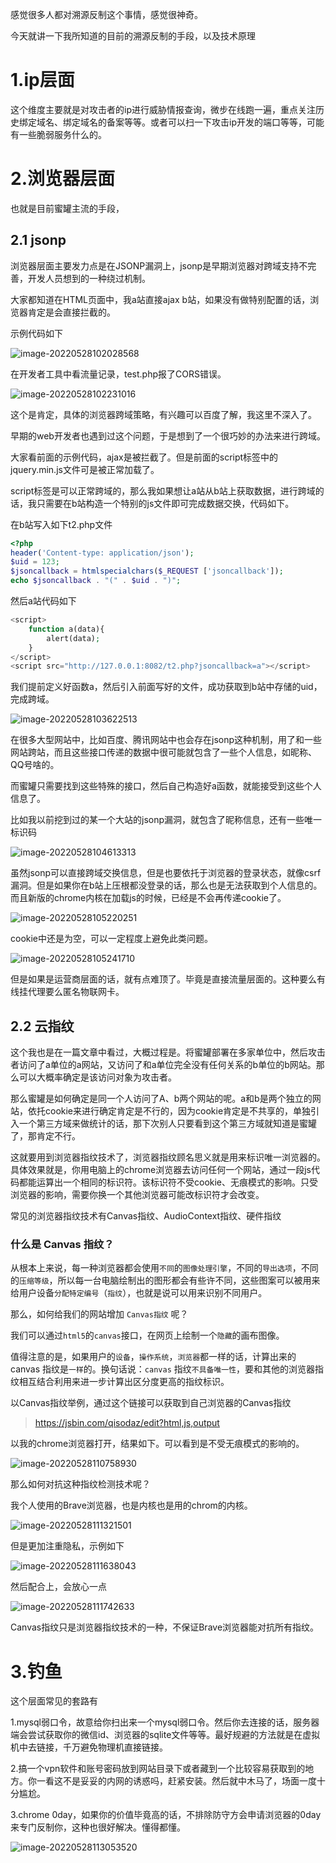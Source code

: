 感觉很多人都对溯源反制这个事情，感觉很神奇。



今天就讲一下我所知道的目前的溯源反制的手段，以及技术原理



# 1.ip层面



这个维度主要就是对攻击者的ip进行威胁情报查询，微步在线跑一遍，重点关注历史绑定域名、绑定域名的备案等等。或者可以扫一下攻击ip开发的端口等等，可能有一些脆弱服务什么的。



# 2.浏览器层面

也就是目前蜜罐主流的手段，



## 2.1 jsonp

浏览器层面主要发力点是在JSONP漏洞上，jsonp是早期浏览器对跨域支持不完善，开发人员想到的一种绕过机制。

大家都知道在HTML页面中，我a站直接ajax b站，如果没有做特别配置的话，浏览器肯定是会直接拦截的。



示例代码如下

![image-20220528102028568](images/image-20220528102028568.png)

在开发者工具中看流量记录，test.php报了CORS错误。

![image-20220528102231016](images/image-20220528102231016.png)

这个是肯定，具体的浏览器跨域策略，有兴趣可以百度了解，我这里不深入了。

早期的web开发者也遇到过这个问题，于是想到了一个很巧妙的办法来进行跨域。

大家看前面的示例代码，ajax是被拦截了。但是前面的script标签中的jquery.min.js文件可是被正常加载了。

script标签是可以正常跨域的，那么我如果想让a站从b站上获取数据，进行跨域的话，我只需要在b站构造一个特别的js文件即可完成数据交换，代码如下。



在b站写入如下t2.php文件

```php
<?php
header('Content-type: application/json');
$uid = 123;
$jsoncallback = htmlspecialchars($_REQUEST ['jsoncallback']);
echo $jsoncallback . "(" . $uid . ")";
```



然后a站代码如下

```php
<script>
    function a(data){
        alert(data);
    }
</script>
<script src="http://127.0.0.1:8082/t2.php?jsoncallback=a"></script>
```

我们提前定义好函数a，然后引入前面写好的文件，成功获取到b站中存储的uid，完成跨域。

![image-20220528103622513](images/image-20220528103622513.png)

在很多大型网站中，比如百度、腾讯网站中也会存在jsonp这种机制，用了和一些网站跨站，而且这些接口传递的数据中很可能就包含了一些个人信息，如昵称、QQ号啥的。

而蜜罐只需要找到这些特殊的接口，然后自己构造好a函数，就能接受到这些个人信息了。

比如我以前挖到过的某一个大站的jsonp漏洞，就包含了昵称信息，还有一些唯一标识码

![image-20220528104613313](images/image-20220528104613313.png)

虽然jsonp可以直接跨域交换信息，但是也要依托于浏览器的登录状态，就像csrf漏洞。但是如果你在b站上压根都没登录的话，那么也是无法获取到个人信息的。而且新版的chrome内核在加载js的时候，已经是不会再传递cookie了。

![image-20220528105220251](images/image-20220528105220251.png)

cookie中还是为空，可以一定程度上避免此类问题。

![image-20220528105241710](images/image-20220528105241710.png)

但是如果是运营商层面的话，就有点难顶了。毕竟是直接流量层面的。这种要么有线挂代理要么匿名物联网卡。

## 2.2 云指纹

这个我也是在一篇文章中看过，大概过程是。将蜜罐部署在多家单位中，然后攻击者访问了a单位的a网站，又访问了和a单位完全没有任何关系的b单位的b网站。那么可以大概率确定是该访问对象为攻击者。



那么蜜罐是如何确定是同一个人访问了A、b两个网站的呢。a和b是两个独立的网站，依托cookie来进行确定肯定是不行的，因为cookie肯定是不共享的，单独引入一个第三方域来做统计的话，那下次别人只要看到这个第三方域就知道是蜜罐了，那肯定不行。



这就要用到浏览器指纹技术了，浏览器指纹顾名思义就是用来标识唯一浏览器的。具体效果就是，你用电脑上的chrome浏览器去访问任何一个网站，通过一段js代码都能运算出一个相同的标识符。该标识符不受cookie、无痕模式的影响。只受浏览器的影响，需要你换一个其他浏览器可能改标识符才会改变。



常见的浏览器指纹技术有Canvas指纹、AudioContext指纹、硬件指纹



### 什么是 Canvas 指纹？

从根本上来说，每一种浏览器都会使用`不同`的`图像处理引擎`，不同的`导出选项`，不同的`压缩等级`，所以每一台电脑绘制出的图形都会有些许不同，这些图案可以被用来给用户设备`分配特定编号`（`指纹`），也就是说可以用来识别不同用户。

那么，如何给我们的网站增加 `Canvas指纹` 呢？

我们可以通过`html5`的`canvas`接口，在网页上绘制一个`隐藏`的画布图像。

值得注意的是，如果用户的`设备`，`操作系统`，`浏览器`都一样的话，计算出来的 canvas 指纹是`一样`的。换句话说：`canvas` 指纹`不具备唯一性`，要和其他的浏览器指纹相互结合利用来进一步计算出区分度更高的指纹标识。



以Canvas指纹举例，通过这个链接可以获取到自己浏览器的Canvas指纹

> https://jsbin.com/qisodaz/edit?html,js,output

以我的chrome浏览器打开，结果如下。可以看到是不受无痕模式的影响的。

![image-20220528110758930](images/image-20220528110758930.png)

那么如何对抗这种指纹检测技术呢？

我个人使用的Brave浏览器，也是内核也是用的chrom的内核。

![image-20220528111321501](images/image-20220528111321501.png)

但是更加注重隐私，示例如下

![image-20220528111638043](images/image-20220528111638043.png)

然后配合上，会放心一点

![image-20220528111742633](images/image-20220528111742633.png)

Canvas指纹只是浏览器指纹技术的一种，不保证Brave浏览器能对抗所有指纹。

# 3.钓鱼

这个层面常见的套路有

1.mysql弱口令，故意给你扫出来一个mysql弱口令。然后你去连接的话，服务器端会尝试获取你的微信id、浏览器的sqlite文件等等。最好规避的方法就是在虚拟机中去链接，千万避免物理机直接链接。

2.搞一个vpn软件和账号密码放到网站目录下或者藏到一个比较容易获取到的地方。你一看这不是妥妥的内网的诱惑吗，赶紧安装。然后就中木马了，场面一度十分尴尬。

3.chrome 0day，如果你的价值毕竟高的话，不排除防守方会申请浏览器的0day来专门反制你，这种也很好解决。懂得都懂。

![image-20220528113053520](images/image-20220528113053520.png)

